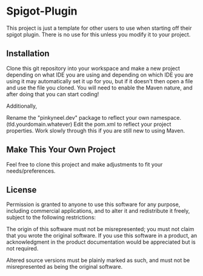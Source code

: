 # Spigot-Plugin

This project is just a template for other users to use when starting off their spigot plugin. There is no use for this unless you modify it to your project. 

Installation
------------

Clone this git repository into your workspace and make a new project depending on what IDE you are using and depending on which IDE you are using it may automatically set it up for you, but if it doesn't then open a file and use the file you cloned. You will need to enable the Maven nature, and after doing that you can start coding!

Additionally,

Rename the "pinkyneel.dev" package to reflect your own namespace. (tld.yourdomain.whatever)
Edit the pom.xml to reflect your project properties. Work slowly through this if you are still new to using Maven.

Make This Your Own Project
--------------------------
Feel free to clone this project and make adjustments to fit your needs/preferences.

License
-------

Permission is granted to anyone to use this software for any purpose, including commercial applications, and to alter it and redistribute it freely, subject to the following restrictions:

The origin of this software must not be misrepresented; you must not claim that you wrote the original software. If you use this software in a product, an acknowledgment in the product documentation would be appreciated but is not required.

Altered source versions must be plainly marked as such, and must not be misrepresented as being the original software.
